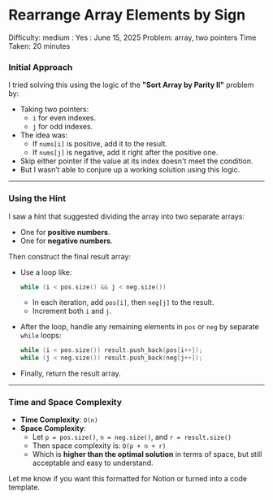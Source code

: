 # Rearrange Array Elements by Sign

Difficulty: medium
 : Yes
: June 15, 2025
Problem: array, two pointers
Time Taken: 20 minutes

### Initial Approach

I tried solving this using the logic of the **"Sort Array by Parity II"** problem by:

- Taking two pointers:
    - `i` for even indexes.
    - `j` for odd indexes.
- The idea was:
    - If `nums[i]` is positive, add it to the result.
    - If `nums[j]` is negative, add it right after the positive one.
- Skip either pointer if the value at its index doesn't meet the condition.
- But I wasn’t able to conjure up a working solution using this logic.

---

### Using the Hint

I saw a hint that suggested dividing the array into two separate arrays:

- One for **positive numbers**.
- One for **negative numbers**.

Then construct the final result array:

- Use a loop like:
    
    ```cpp
    while (i < pos.size() && j < neg.size())
    
    ```
    
    - In each iteration, add `pos[i]`, then `neg[j]` to the result.
    - Increment both `i` and `j`.
- After the loop, handle any remaining elements in `pos` or `neg` by separate `while` loops:
    
    ```cpp
    while (i < pos.size()) result.push_back(pos[i++]);
    while (j < neg.size()) result.push_back(neg[j++]);
    
    ```
    
- Finally, return the result array.

---

### Time and Space Complexity

- **Time Complexity**: `O(n)`
- **Space Complexity**:
    - Let `p = pos.size()`, `n = neg.size()`, and `r = result.size()`
    - Then space complexity is: `O(p + n + r)`
    - Which is **higher than the optimal solution** in terms of space, but still acceptable and easy to understand.

Let me know if you want this formatted for Notion or turned into a code template.